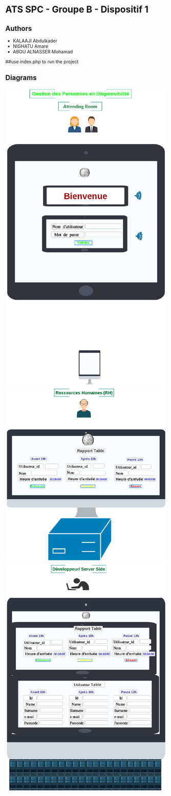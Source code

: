 # ATS SPC - Groupe B - Dispositif 1

## Authors

- KALAAJI Abdulkader
- NIGHATU Amare
- ABOU ALNASSER Mohamad

##use index.php to run the project 

## Diagrams

![SPC_PRISMA_Accueil.png](diagrams/SPC_PRISMA_Accueil.png)
![SPC_PRISMA_RH.png](diagrams/SPC_PRISMA_RH.png)
![SPC_PRISMA_SERVER.png](diagrams/SPC_PRISMA_SERVER.png)

